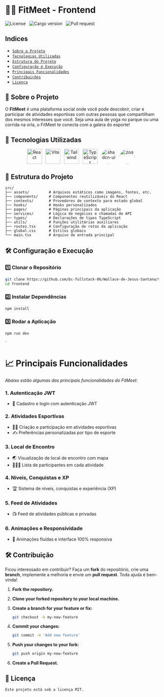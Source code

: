 # 🏃‍♀️ FitMeet - Frontend

![License](https://img.shields.io/static/v1?label=license&message=MIT&color=orange) &nbsp;
![Cargo version](https://img.shields.io/static/v1?label=cargo&message=v0.1.0&color=yellow) &nbsp;
![Pull request](https://img.shields.io/static/v1?label=PR&message=welcome&color=green)

## Indices

- [`Sobre o Projeto`](#sobre-o-projeto)
- [`Tecnologias Utilizadas`](#tecnologias-utilizadas)
- [`Estrutura do Projeto`](#estrutura-projeto)
- [`Configuração é Execução`](#configuracao-execucao)
- [`Principais Funcionalidades`](#principais-func)
- [`Contribuições`](#contribuicoes)
- [`Licença`](#license)

<span id="sobre-o-projeto"></span>

## 📌 Sobre o Projeto

O **FitMeet** é uma plataforma social onde você pode descobrir, criar e participar de atividades esportivas com outras pessoas que compartilham dos mesmos interesses que você. Seja uma aula de yoga no parque ou uma corrida na orla, o FitMeet te conecta com a galera do esporte!

## 🚀 Tecnologias Utilizadas

<div align='center' id="tecnologias-utilizadas">
    <img align='center' height='49' width='49' title='React' alt='React' src='https://cdn.jsdelivr.net/gh/devicons/devicon@latest/icons/react/react-original.svg'/> &nbsp;
     <img align='center' height='49' width='49' title='Vite' alt='Vite' src='https://cdn.jsdelivr.net/gh/devicons/devicon@latest/icons/vitejs/vitejs-original.svg'/> &nbsp;
    <img align='center' height='49' width='49' title='Tailwind' alt='Tailwind' src='https://cdn.jsdelivr.net/gh/devicons/devicon@latest/icons/tailwindcss/tailwindcss-original.svg'/> &nbsp;
     <img align='center' height='49' width='49' title='TypeScript' alt='TypeScript' src="https://cdn.jsdelivr.net/gh/devicons/devicon@latest/icons/typescript/typescript-original.svg"/> &nbsp;
      <img align='center' height='49' width='49' title='shadcn-ui'   style="border-radius: 50%;" alt='shadcn-ui' src="https://avatars.githubusercontent.com/u/139895814?s=200&v=4"/> &nbsp;
      <img align='center' height='49' width='49' title='zod'   style="border-radius: 50%;" alt='zod' src="https://files.svgcdn.io/logos/zod.png"/> &nbsp;

</div>

<span id="estrutura-projeto"></span>

## 📂 Estrutura do Projeto

```
src/
├── assets/         # Arquivos estáticos como imagens, fontes, etc.
├── components/     # Componentes reutilizáveis do React
├── contexts/       # Provedores de contexto para estado global
├── hooks/          # Hooks personalizados
├── pages/          # Páginas principais da aplicação
├── services/       # Lógica de negócios e chamadas de API
├── types/          # Declarações de tipos TypeScript
├── utils/          # Funções utilitárias auxiliares
├── routes.tsx      # Configuração de rotas da aplicação
├── global.css      # Estilos globais
└── main.tsx        # Arquivo de entrada principal
```

<span id="configuracao-execucao"></span>

## 🛠️ Configuração e Execução

### 1️⃣ Clonar o Repositório

```bash
git clone https://github.com/bc-fullstack-06/Wallace-de-Jesus-Santana/tree/main/frontend.git
cd frontend
```

### 2️⃣ Instalar Dependências

```bash
npm install
```

### 3️⃣ Rodar a Aplicação

```bash
npm run dev
```

<span id="principais-func"></span>`

# 📈 Principais Funcionalidades
*Abaixo estão algumas das principais funcionalidades do FitMeet:*

### 1. Autenticação JWT
- 🔏 Cadastro e login com autenticação JWT

### 2. Atividades Esportivas
- 🏃‍♂️ Criação e participação em atividades esportivas
- ✍️ Preferências personalizadas por tipo de esporte

### 3. Local de Encontro
- 🌏 Visualização de local de encontro com mapa
- 🧑‍🤝‍🧑 Lista de participantes em cada atividade

### 4. Níveis, Conquistas e XP
- 🏆 Sistema de níveis, conquistas e experiência (XP)

### 5. Feed de Atividades
- 📺 Feed de atividades públicas e privadas

### 6. Animações e Responsividade
- 🎨 Animações fluidas e interface 100% responsiva


<span id="contribuicoes"></span>

## 🛠 Contribuição

Ficou interessado em contribuir? Faça um **fork** do repositório, crie uma **branch**, implemente a melhoria e envie um **pull request**. Toda ajuda é bem-vinda!

1. **Fork the repository.**
2. **Clone your forked repository to your local machine.**
3. **Create a branch for your feature or fix:**

   ```bash
   git checkout -b my-new-feature
   ```

4. **Commit your changes:**

   ```bash
   git commit -m 'Add new feature'
   ```

5. **Push your changes to your fork:**

   ```bash
   git push origin my-new-feature
   ```

6. **Create a Pull Request.**

<span id="license"></span>

## 📜 Licença

`Este projeto está sob a licença MIT.`
